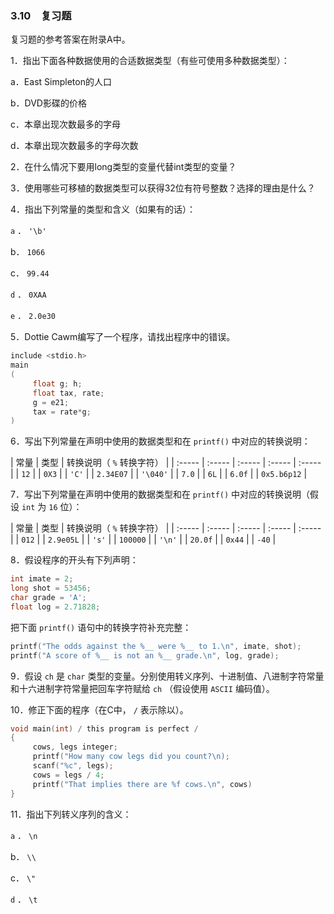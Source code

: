 ### 3.10　复习题

复习题的参考答案在附录A中。

1．指出下面各种数据使用的合适数据类型（有些可使用多种数据类型）：

a．East Simpleton的人口

b．DVD影碟的价格

c．本章出现次数最多的字母

d．本章出现次数最多的字母次数

2．在什么情况下要用long类型的变量代替int类型的变量？

3．使用哪些可移植的数据类型可以获得32位有符号整数？选择的理由是什么？

4．指出下列常量的类型和含义（如果有的话）：

`a` ． `'\b'`

b． `1066`

c． `99.44`

`d` ． `0XAA`

`e` ． `2.0e30`

5．Dottie Cawm编写了一个程序，请找出程序中的错误。

```c
include <stdio.h>
main
(
     float g; h;
     float tax, rate;
     g = e21;
     tax = rate*g;
)
```

6．写出下列常量在声明中使用的数据类型和在 `printf()` 中对应的转换说明：

| 常量 | 类型 | 转换说明（ `%` 转换字符） |
| :-----  | :-----  | :-----  | :-----  | :-----  |
| `12` |
| `0X3` |
| `'C'` |
| `2.34E07` |
| `'\040'` |
| `7.0` |
| `6L` |
| `6.0f` |
| `0x5.b6p12` |

7．写出下列常量在声明中使用的数据类型和在 `printf()` 中对应的转换说明（假设 `int` 为 `16` 位）：

| 常量 | 类型 | 转换说明（ `%` 转换字符） |
| :-----  | :-----  | :-----  | :-----  | :-----  |
| `012` |
| `2.9e05L` |
| `'s'` |
| `100000` |
| `'\n'` |
| `20.0f` |
| `0x44` |
| `-40` |

8．假设程序的开头有下列声明：

```c
int imate = 2;
long shot = 53456;
char grade = 'A';
float log = 2.71828;
```

把下面 `printf()` 语句中的转换字符补充完整：

```c
printf("The odds against the %__ were %__ to 1.\n", imate, shot);
printf("A score of %__ is not an %__ grade.\n", log, grade);
```

9．假设 `ch` 是 `char` 类型的变量。分别使用转义序列、十进制值、八进制字符常量和十六进制字符常量把回车字符赋给 `ch` （假设使用 `ASCII` 编码值）。

10．修正下面的程序（在C中， `/` 表示除以）。

```c
void main(int) / this program is perfect /
{
     cows, legs integer;
     printf("How many cow legs did you count?\n);
     scanf("%c", legs);
     cows = legs / 4;
     printf("That implies there are %f cows.\n", cows)
}
```

11．指出下列转义序列的含义：

`a` ． `\n`

b． `\\`

c． `\"`

`d` ． `\t`

